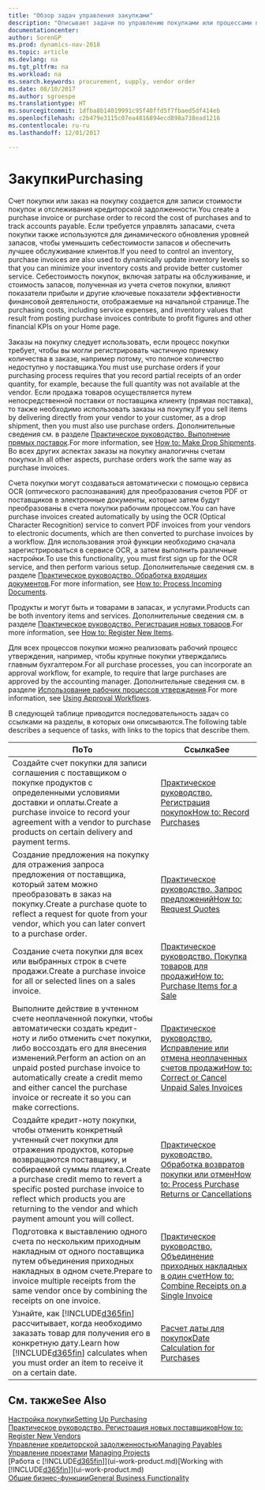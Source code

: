 ```yaml
---
title: "Обзор задач управления закупками"
description: "Описывает задачи по управлению покупками или процессами покупок, включая работу счетов покупки и заказов на покупку."
documentationcenter: 
author: SorenGP
ms.prod: dynamics-nav-2018
ms.topic: article
ms.devlang: na
ms.tgt_pltfrm: na
ms.workload: na
ms.search.keywords: procurement, supply, vendor order
ms.date: 08/10/2017
ms.author: sgroespe
ms.translationtype: HT
ms.sourcegitcommit: 1dfba8b14019991c95f40ffd5f7fbaed5df414eb
ms.openlocfilehash: c2b479e3115c07ea4816894ecd898a738ead1216
ms.contentlocale: ru-ru
ms.lasthandoff: 12/01/2017

---
```

# <a name="purchasing"></a><span data-ttu-id="594f9-103">Закупки</span><span class="sxs-lookup"><span data-stu-id="594f9-103">Purchasing</span></span>
<span data-ttu-id="594f9-104">Счет покупки или заказ на покупку создается для записи стоимости покупок и отслеживания кредиторской задолженности.</span><span class="sxs-lookup"><span data-stu-id="594f9-104">You create a purchase invoice or purchase order to record the cost of purchases and to track accounts payable.</span></span> <span data-ttu-id="594f9-105">Если требуется управлять запасами, счета покупки также используются для динамического обновления уровней запасов, чтобы уменьшить себестоимости запасов и обеспечить лучшее обслуживание клиентов.</span><span class="sxs-lookup"><span data-stu-id="594f9-105">If you need to control an inventory, purchase invoices are also used to dynamically update inventory levels so that you can minimize your inventory costs and provide better customer service.</span></span> <span data-ttu-id="594f9-106">Себестоимость покупок, включая затраты на обслуживание, и стоимость запасов, полученная из учета счетов покупки, влияют показатели прибыли и другие ключевые показатели эффективности финансовой деятельности, отображаемые на начальной странице.</span><span class="sxs-lookup"><span data-stu-id="594f9-106">The purchasing costs, including service expenses, and inventory values that result from posting purchase invoices contribute to profit figures and other financial KPIs on your Home page.</span></span>

<span data-ttu-id="594f9-107">Заказы на покупку следует использовать, если процесс покупки требует, чтобы вы могли регистрировать частичную приемку количества в заказе, например потому, что полное количество недоступно у поставщика.</span><span class="sxs-lookup"><span data-stu-id="594f9-107">You must use purchase orders if your purchasing process requires that you record partial receipts of an order quantity, for example, because the full quantity was not available at the vendor.</span></span> <span data-ttu-id="594f9-108">Если продажа товаров осуществляется путем непосредственной поставки от поставщика клиенту (прямая поставка), то также необходимо использовать заказы на покупку.</span><span class="sxs-lookup"><span data-stu-id="594f9-108">If you sell items by delivering directly from your vendor to your customer, as a drop shipment, then you must also use purchase orders.</span></span> <span data-ttu-id="594f9-109">Дополнительные сведения см. в разделе [Практическое руководство. Выполнение прямых поставок](sales-how-drop-shipment.md).</span><span class="sxs-lookup"><span data-stu-id="594f9-109">For more information, see [How to: Make Drop Shipments](sales-how-drop-shipment.md).</span></span> <span data-ttu-id="594f9-110">Во всех других аспектах заказы на покупку аналогичны счетам покупки.</span><span class="sxs-lookup"><span data-stu-id="594f9-110">In all other aspects, purchase orders work the same way as purchase invoices.</span></span>

<span data-ttu-id="594f9-111">Счета покупки могут создаваться автоматически с помощью сервиса OCR (оптического распознавания) для преобразования счетов PDF от поставщиков в электронные документы, которые затем будут преобразованы в счета покупки рабочим процессом.</span><span class="sxs-lookup"><span data-stu-id="594f9-111">You can have purchase invoices created automatically by using the OCR (Optical Character Recognition) service to convert PDF invoices from your vendors to electronic documents, which are then converted to purchase invoices by a workflow.</span></span> <span data-ttu-id="594f9-112">Для использования этой функции необходимо сначала зарегистрироваться в сервисе OCR, а затем выполнить различные настройки.</span><span class="sxs-lookup"><span data-stu-id="594f9-112">To use this functionality, you must first sign up for the OCR service, and then perform various setup.</span></span> <span data-ttu-id="594f9-113">Дополнительные сведения см. в разделе [Практическое руководство. Обработка входящих документов](across-process-income-documents.md).</span><span class="sxs-lookup"><span data-stu-id="594f9-113">For more information, see [How to: Process Incoming Documents](across-process-income-documents.md).</span></span>      

<span data-ttu-id="594f9-114">Продукты и могут быть и товарами в запасах, и услугами.</span><span class="sxs-lookup"><span data-stu-id="594f9-114">Products can be both inventory items and services.</span></span> <span data-ttu-id="594f9-115">Дополнительные сведения см. в разделе [Практическое руководство. Регистрация новых товаров](inventory-how-register-new-items.md).</span><span class="sxs-lookup"><span data-stu-id="594f9-115">For more information, see [How to: Register New Items](inventory-how-register-new-items.md).</span></span>

<span data-ttu-id="594f9-116">Для всех процессов покупки можно реализовать рабочий процесс утверждения, например, чтобы крупные покупки утверждались главным бухгалтером.</span><span class="sxs-lookup"><span data-stu-id="594f9-116">For all purchase processes, you can incorporate an approval workflow, for example, to require that large purchases are approved by the accounting manager.</span></span> <span data-ttu-id="594f9-117">Дополнительные сведения см. в разделе [Использование рабочих процессов утверждения](across-how-use-approval-workflows.md).</span><span class="sxs-lookup"><span data-stu-id="594f9-117">For more information, see [Using Approval Workflows](across-how-use-approval-workflows.md).</span></span>

<span data-ttu-id="594f9-118">В следующей таблице приводится последовательность задач со ссылками на разделы, в которых они описываются.</span><span class="sxs-lookup"><span data-stu-id="594f9-118">The following table describes a sequence of tasks, with links to the topics that describe them.</span></span>

| <span data-ttu-id="594f9-119">По</span><span class="sxs-lookup"><span data-stu-id="594f9-119">To</span></span> | <span data-ttu-id="594f9-120">Ссылка</span><span class="sxs-lookup"><span data-stu-id="594f9-120">See</span></span> |
| --- | --- |
| <span data-ttu-id="594f9-121">Создайте счет покупки для записи соглашения с поставщиком о покупке продуктов с определенными условиями доставки и оплаты.</span><span class="sxs-lookup"><span data-stu-id="594f9-121">Create a purchase invoice to record your agreement with a vendor to purchase products on certain delivery and payment terms.</span></span> |[<span data-ttu-id="594f9-122">Практическое руководство. Регистрация покупок</span><span class="sxs-lookup"><span data-stu-id="594f9-122">How to: Record Purchases</span></span>](purchasing-how-record-purchases.md) |
|<span data-ttu-id="594f9-123">Создание предложения на покупку для отражения запроса предложения от поставщика, который затем можно преобразовать в заказ на покупку.</span><span class="sxs-lookup"><span data-stu-id="594f9-123">Create a purchase quote to reflect a request for quote from your vendor, which you can later convert to a purchase order.</span></span>|[<span data-ttu-id="594f9-124">Практическое руководство. Запрос предложений</span><span class="sxs-lookup"><span data-stu-id="594f9-124">How to: Request Quotes</span></span>](purchasing-how-request-quotes.md)|
| <span data-ttu-id="594f9-125">Создание счета покупки для всех или выбранных строк в счете продажи.</span><span class="sxs-lookup"><span data-stu-id="594f9-125">Create a purchase invoice for all or selected lines on a sales invoice.</span></span> |[<span data-ttu-id="594f9-126">Практическое руководство. Покупка товаров для продажи</span><span class="sxs-lookup"><span data-stu-id="594f9-126">How to: Purchase Items for a Sale</span></span>](purchasing-how-purchase-products-sale.md) |
| <span data-ttu-id="594f9-127">Выполните действие в учтенном счете неоплаченной покупки, чтобы автоматически создать кредит-ноту и либо отменить счет покупки, либо воссоздать его для внесения изменений.</span><span class="sxs-lookup"><span data-stu-id="594f9-127">Perform an action on an unpaid posted purchase invoice to automatically create a credit memo and either cancel the purchase invoice or recreate it so you can make corrections.</span></span> |[<span data-ttu-id="594f9-128">Практическое руководство. Исправление или отмена неоплаченных счетов продажи</span><span class="sxs-lookup"><span data-stu-id="594f9-128">How to: Correct or Cancel Unpaid Sales Invoices</span></span>](purchasing-how-correct-cancel-unpaid-purchase-invoices.md) |
| <span data-ttu-id="594f9-129">Создайте кредит-ноту покупки, чтобы отменить конкретный учтенный счет покупки для отражения продуктов, которые возвращаются поставщику, и собираемой суммы платежа.</span><span class="sxs-lookup"><span data-stu-id="594f9-129">Create a purchase credit memo to revert a specific posted purchase invoice to reflect which products you are returning to the vendor and which payment amount you will collect.</span></span> |[<span data-ttu-id="594f9-130">Практическое руководство. Обработка возвратов покупки или отмен</span><span class="sxs-lookup"><span data-stu-id="594f9-130">How to: Process Purchase Returns or Cancellations</span></span>](purchasing-how-register-new-vendors.md) |
|<span data-ttu-id="594f9-131">Подготовка к выставлению одного счета по нескольким приходным накладным от одного поставщика путем объединения приходных накладных в одном счете.</span><span class="sxs-lookup"><span data-stu-id="594f9-131">Prepare to invoice multiple receipts from the same vendor once by combining the receipts on one invoice.</span></span>|[<span data-ttu-id="594f9-132">Практическое руководство. Объединение приходных накладных в один счет</span><span class="sxs-lookup"><span data-stu-id="594f9-132">How to: Combine Receipts on a Single Invoice</span></span>](purchasing-how-to-combine-receipts.md)|
| <span data-ttu-id="594f9-133">Узнайте, как [!INCLUDE[d365fin](includes/d365fin_md.md)] рассчитывает, когда необходимо заказать товар для получения его в конкретную дату.</span><span class="sxs-lookup"><span data-stu-id="594f9-133">Learn how [!INCLUDE[d365fin](includes/d365fin_md.md)] calculates when you must order an item to receive it on a certain date.</span></span>|[<span data-ttu-id="594f9-134">Расчет даты для покупок</span><span class="sxs-lookup"><span data-stu-id="594f9-134">Date Calculation for Purchases</span></span>](purchasing-date-calculation-for-purchases.md)|

## <a name="see-also"></a><span data-ttu-id="594f9-135">См. также</span><span class="sxs-lookup"><span data-stu-id="594f9-135">See Also</span></span>
[<span data-ttu-id="594f9-136">Настройка покупки</span><span class="sxs-lookup"><span data-stu-id="594f9-136">Setting Up Purchasing</span></span>](purchasing-setup-purchasing.md)  
[<span data-ttu-id="594f9-137">Практическое руководство. Регистрация новых поставщиков</span><span class="sxs-lookup"><span data-stu-id="594f9-137">How to: Register New Vendors</span></span>](purchasing-how-register-new-vendors.md)  
[<span data-ttu-id="594f9-138">Управление кредиторской задолженностью</span><span class="sxs-lookup"><span data-stu-id="594f9-138">Managing Payables</span></span>](payables-manage-payables.md)  
<span data-ttu-id="594f9-139">[Управление проектами](projects-manage-projects.md)  </span><span class="sxs-lookup"><span data-stu-id="594f9-139">[Managing Projects](projects-manage-projects.md)  </span></span>  
<span data-ttu-id="594f9-140">[Работа с [!INCLUDE[d365fin](includes/d365fin_md.md)]](ui-work-product.md)</span><span class="sxs-lookup"><span data-stu-id="594f9-140">[Working with [!INCLUDE[d365fin](includes/d365fin_md.md)]](ui-work-product.md)</span></span>  
[<span data-ttu-id="594f9-141">Общие бизнес-функции</span><span class="sxs-lookup"><span data-stu-id="594f9-141">General Business Functionality</span></span>](ui-across-business-areas.md)

## 

